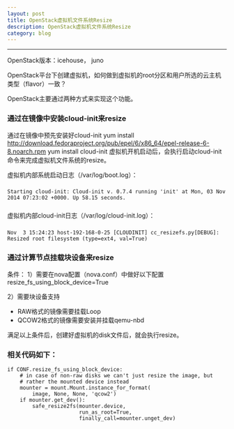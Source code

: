```yaml
---
layout: post
title: OpenStack虚拟机文件系统Resize
description: OpenStack虚拟机文件系统Resize
category: blog
---
```


---

OpenStack版本：icehouse， juno

OpenStack平台下创建虚拟机，如何做到虚拟机的root分区和用户所选的云主机类型（flavor）一致？

OpenStack主要通过两种方式来实现这个功能。

### 通过在镜像中安装cloud-init来resize
通过在镜像中预先安装好cloud-init
yum install http://download.fedoraproject.org/pub/epel/6/x86_64/epel-release-6-8.noarch.rpm
yum install cloud-init
虚拟机开机启动后，会执行启动cloud-init命令来完成虚拟机文件系统的resize。

虚拟机内部系统启动日志（/var/log/boot.log）：
###
    Starting cloud-init: Cloud-init v. 0.7.4 running 'init' at Mon, 03 Nov 2014 07:23:02 +0000. Up 58.15 seconds.
###

虚拟机内部cloud-init日志（/var/log/cloud-init.log）：
###
    Nov  3 15:24:23 host-192-168-0-25 [CLOUDINIT] cc_resizefs.py[DEBUG]: Resized root filesystem (type=ext4, val=True)
###



### 通过计算节点挂载块设备来resize
条件：
1）需要在nova配置（nova.conf）中做好以下配置
resize_fs_using_block_device=True

2）需要块设备支持
- RAW格式的镜像需要挂载Loop
- QCOW2格式的镜像需要安装并挂载qemu-nbd

满足以上条件后，创建好虚拟机的disk文件后，就会执行resize。
### 相关代码如下：
    if CONF.resize_fs_using_block_device:
        # in case of non-raw disks we can't just resize the image, but
        # rather the mounted device instead
        mounter = mount.Mount.instance_for_format(
            image, None, None, 'qcow2')
        if mounter.get_dev():
            safe_resize2fs(mounter.device,
                           run_as_root=True,
                           finally_call=mounter.unget_dev)
###